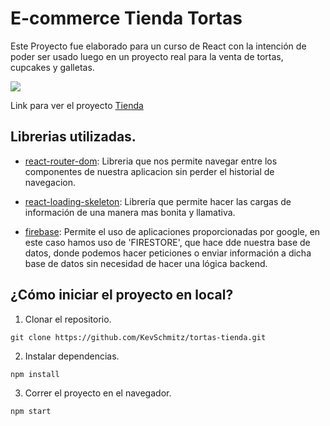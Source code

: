 # E-commerce Tienda Tortas

Este Proyecto fue elaborado para un curso de React con la intención de poder ser usado luego en un proyecto real para la venta de tortas, cupcakes y galletas.

![](https://res.cloudinary.com/ddcg1jktl/image/upload/v1666313420/Logo_Definitivo_-_Sweet_Pop_h1uujz.png)

Link para ver el proyecto [Tienda](https://sweetpopbakery.netlify.app/)

## Librerias utilizadas.

- [react-router-dom](https://reactrouter.com/en/main): Libreria que nos permite navegar entre los componentes de nuestra aplicacion sin perder el historial de navegacion.

- [react-loading-skeleton](https://www.npmjs.com/package/react-loading-skeleton): Librería que permite hacer las cargas de información de una manera mas bonita y llamativa.

- [firebase](https://console.firebase.google.com/?hl=es-419): Permite el uso de aplicaciones proporcionadas por google, en este caso hamos uso de 'FIRESTORE', que hace dde nuestra base de datos, donde podemos hacer peticiones o enviar información a dicha base de datos sin necesidad de hacer una lógica backend.

## ¿Cómo iniciar el proyecto en local?

1. Clonar el repositorio.

```
git clone https://github.com/KevSchmitz/tortas-tienda.git
```

2. Instalar dependencias.

```
npm install
```

3. Correr el proyecto en el navegador.

```
npm start
```
